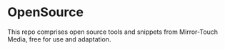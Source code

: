 # OpenSource
This repo comprises open source tools and snippets from Mirror-Touch Media, free for use and adaptation.
